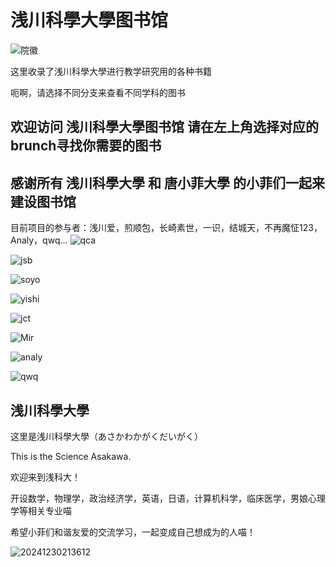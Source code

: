 # 浅川科學大學图书馆
![院徽](https://github.com/user-attachments/assets/cd139e47-feea-445c-b946-21bdf8ed4114)

这里收录了浅川科學大學进行教学研究用的各种书籍

呃啊，请选择不同分支来查看不同学科的图书

## 欢迎访问 浅川科學大學图书馆 请在左上角选择对应的brunch寻找你需要的图书

感谢所有 浅川科學大學 和 唐小菲大學 的小菲们一起来建设图书馆
-------------------------------------------------------------------------------------------------------------------------------------------------
目前项目的参与者：浅川爱，煎顺包，长崎素世，一识，结城天，不再魔怔123，Analy，qwq...
![qca](https://github.com/user-attachments/assets/e20bf810-8681-4920-a067-208d05827470)

![jsb](https://github.com/user-attachments/assets/9ef7a174-1f5c-4b1c-bbe5-255329438655)

![soyo](https://github.com/user-attachments/assets/0b25e9bd-06f7-49ec-badd-76cc71992acb)

![yishi](https://github.com/user-attachments/assets/50ab91ab-410a-4915-bcc8-84f766221ef3)

![jct](https://github.com/user-attachments/assets/aa374400-508d-4b2e-b10e-21873069ff69)

![Mir](https://github.com/user-attachments/assets/333b163d-7999-4494-b533-ee6fe207d3b1)

![analy](https://github.com/user-attachments/assets/ea84866d-4da8-49ab-a955-774f9e1a1bfc)

![qwq](https://github.com/user-attachments/assets/ccbdc2ad-c5a8-42bb-8386-9ad0c6ec7041)

浅川科學大學
---------------------------------------------------------
这里是浅川科學大學（あさかわかがくだいがく）

This is the Science Asakawa.

欢迎来到浅科大！

开设数学，物理学，政治经济学，英语，日语，计算机科学，临床医学，男娘心理学等相关专业喵

希望小菲们和谐友爱的交流学习，一起变成自己想成为的人喵！

![20241230213612](https://github.com/user-attachments/assets/a2e06722-2f17-4cce-8f9a-216c10c4c67f)

